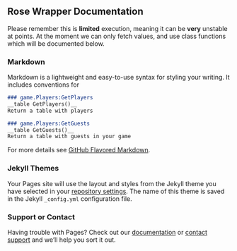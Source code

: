 ## Rose Wrapper Documentation

Please remember this is __limited__ execution, meaning it can be **very** unstable at points.
At the moment we can only fetch values, and use class functions which will be documented below.

### Markdown

Markdown is a lightweight and easy-to-use syntax for styling your writing. It includes conventions for

```markdown
### game.Players:GetPlayers
__table GetPlayers()__
Return a table with players

### game.Players:GetGuests
__table GetGuests()__
Return a table with guests in your game


```

For more details see [GitHub Flavored Markdown](https://guides.github.com/features/mastering-markdown/).

### Jekyll Themes

Your Pages site will use the layout and styles from the Jekyll theme you have selected in your [repository settings](https://github.com/rosedevs/docs/settings). The name of this theme is saved in the Jekyll `_config.yml` configuration file.

### Support or Contact

Having trouble with Pages? Check out our [documentation](https://help.github.com/categories/github-pages-basics/) or [contact support](https://github.com/contact) and we’ll help you sort it out.
